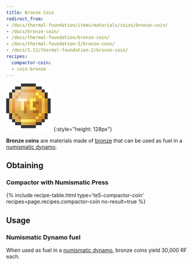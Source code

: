 ```yaml
---
title: Bronze Coin
redirect_from:
- /docs/thermal-foundation/items/materials/coins/bronze-coin/
- /docs/bronze-coin/
- /docs/thermal-foundation/bronze-coin/
- /docs/thermal-foundation-2/bronze-coin/
- /docs/1.12/thermal-foundation-2/bronze-coin/
recipes:
  compactor-coin:
  - coin-bronze
---
```


![Bronze coin](/assets/images/thermal-foundation-2/coin-bronze.png){:style="height: 128px"}


**Bronze coins** are materials made of [bronze](/docs/1.12/thermal-foundation/bronze-ingot/) that can be
used as fuel in a [numismatic dynamo](/docs/1.12/thermal-expansion/numismatic-dynamo/).


Obtaining
---------

### Compactor with Numismatic Press
{% include recipe-table.html type='te5-compactor-coin' recipes=page.recipes.compactor-coin no-result=true %}


Usage
-----

### Numismatic Dynamo fuel
When used as fuel in a [numismatic dynamo](/docs/1.12/thermal-expansion/numismatic-dynamo/), bronze
coins yield 30,000 RF each.
